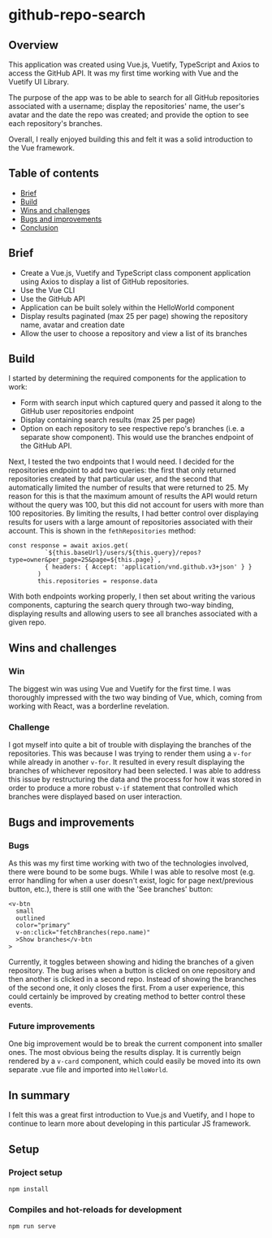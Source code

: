 # github-repo-search

## Overview

This application was created using Vue.js, Vuetify, TypeScript and Axios to access the GitHub API. It was my first time working with Vue and the Vuetify UI Library.

The purpose of the app was to be able to search for all GitHub repositories associated with a username; display the repositories' name, the user's avatar and the date the repo was created; and provide the option to see each repository's branches.

Overall, I really enjoyed building this and felt it was a solid introduction to the Vue framework.

## Table of contents

* [Brief](#Brief)
* [Build](#Build)
* [Wins and challenges](#Wins-and-challenges)
* [Bugs and improvements](#Bugs-and-improvements)
* [Conclusion](#In-summary)

## Brief

* Create a Vue.js, Vuetify and TypeScript class component application using Axios to display a list of GitHub repositories.
* Use the Vue CLI
* Use the GitHub API
* Application can be built solely within the HelloWorld component
* Display results paginated (max 25 per page) showing the repository name, avatar and creation date
* Allow the user to choose a repository and view a list of its branches

## Build

I started by determining the required components for the application to work:
* Form with search input which captured query and passed it along to the GitHub user repositories endpoint
* Display containing search results (max 25 per page)
* Option on each repository to see respective repo's branches (i.e. a separate show component). This would use the branches endpoint of the GitHub API.

Next, I tested the two endpoints that I would need. I decided for the repositories endpoint to add two queries: the first that only returned repositories created by that particular user, and the second that automatically limited the number of results that were returned to 25. My reason for this is that the maximum amount of results the API would return without the query was 100, but this did not account for users with more than 100 repositories. By limiting the results, I had better control over displaying results for users with a large amount of repositories associated with their account. This is shown in the `fethRepositories` method:

```
const response = await axios.get(
          `${this.baseUrl}/users/${this.query}/repos?type=owner&per_page=25&page=${this.page}`,
          { headers: { Accept: 'application/vnd.github.v3+json' } }
        )
        this.repositories = response.data
```

With both endpoints working properly, I then set about writing the various components, capturing the search query through two-way binding, displaying results and allowing users to see all branches associated with a given repo.

## Wins and challenges

### Win

The biggest win was using Vue and Vuetify for the first time. I was thoroughly impressed with the two way binding of Vue, which, coming from working with React, was a borderline revelation.

### Challenge

I got myself into quite a bit of trouble with displaying the branches of the repositories. This was because I was trying to render them using a `v-for` while already in another `v-for`. It resulted in every result displaying the branches of whichever repository had been selected. I was able to address this issue by restructuring the data and the process for how it was stored in order to produce a more robust `v-if` statement that controlled which branches were displayed based on user interaction.

## Bugs and improvements

### Bugs

As this was my first time working with two of the technologies involved, there were bound to be some bugs. While I was able to resolve most (e.g. error handling for when a user doesn't exist, logic for page next/previous button, etc.), there is still one with the 'See branches' button:

```
<v-btn
  small
  outlined
  color="primary"
  v-on:click="fetchBranches(repo.name)"
  >Show branches</v-btn
>
```

Currently, it toggles between showing and hiding the branches of a given repository. The bug arises when a button is clicked on one repository and then another is clicked in a second repo. Instead of showing the branches of the second one, it only closes the first. From a user experience, this could certainly be improved by creating method to better control these events.

### Future improvements

One big improvement would be to break the current component into smaller ones. The most obvious being the results display. It is currently beign rendered by a `v-card` component, which could easily be moved into its own separate .vue file and imported into `HelloWorld`.

## In summary

I felt this was a great first introduction to Vue.js and Vuetify, and I hope to continue to learn more about developing in this particular JS framework.

## Setup

### Project setup
```
npm install
```

### Compiles and hot-reloads for development
```
npm run serve
```
